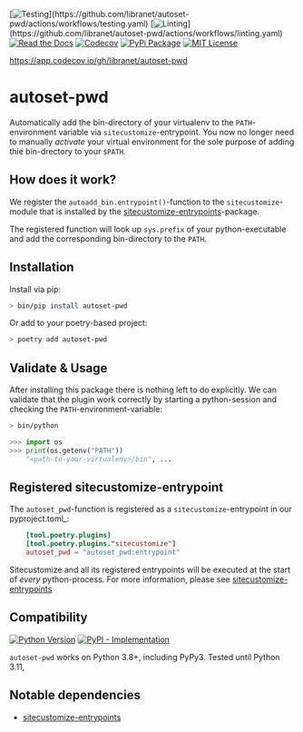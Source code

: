 [![Testing](https://img.shields.io/github/actions/workflow/status/libranet/autoset-pwd/testing.yaml?branch=main&longCache=true&style=flat-square&label=tests&logo=GitHub%20Actions&logoColor=fff")](https://github.com/libranet/autoset-pwd/actions/workflows/testing.yaml)
[![Linting](https://img.shields.io/github/actions/workflow/status/libranet/autoset-pwd/linting.yaml?branch=main&longCache=true&style=flat-square&label=linting&logo=GitHub%20Actions&logoColor=fff")](https://github.com/libranet/autoset-pwd/actions/workflows/linting.yaml)
[![Read the Docs](https://readthedocs.org/projects/autoset-pwd/badge/?version=latest)](https://autoset-pwd.readthedocs.io/en/latest/)
[![Codecov](https://codecov.io/gh/libranet/autoset-pwd/branch/main/graph/badge.svg?token=AFP6UMXEN5)](https://codecov.io/gh/libranet/autoset-pwd)
[![PyPi Package](https://img.shields.io/pypi/v/autoset-pwd?color=%2334D058&label=pypi%20package)](https://pypi.org/project/autoset-pwd/)
[![MIT License](https://img.shields.io/badge/license-MIT-blue.svg)](https://github.com/libranet/autoset-pwd/blob/main/docs/license.md)



https://app.codecov.io/gh/libranet/autoset-pwd
# autoset-pwd

Automatically add the bin-directory of your virtualenv to the ``PATH``-environment variable
via ``sitecustomize``-entrypoint. You now no  longer need to manually *activate* your
virtual environment for the sole purpose of adding thie bin-drectory to your ``$PATH``.

## How does it work?

We register the ``autoadd_bin.entrypoint()``-function to the ``sitecustomize``-module that is installed by the
[sitecustomize-entrypoints](http://pypi.python.org/pypi/sitecustomize-entrypoints)-package.

The registered function will look up ``sys.prefix`` of your python-executable and
add the corresponding bin-directory to the ``PATH``.


## Installation

Install via pip:

```bash
> bin/pip install autoset-pwd
```

Or add to your poetry-based project:

```bash
> poetry add autoset-pwd
```


## Validate & Usage
After installing this package there is nothing left to do explicitly.
We can validate that the plugin work correctly by starting a python-session and checking the ``PATH``-environment-variable:

```bash
> bin/python
```

```python
>>> import os
>>> print(os.getenv("PATH"))
    "<path-to-your-virtualenv>/bin", ...
```


## Registered sitecustomize-entrypoint

The ``autoset_pwd``-function is registered as a ``sitecustomize``-entrypoint in our pyproject.toml_:

``` toml
    [tool.poetry.plugins]
    [tool.poetry.plugins."sitecustomize"]
    autoset_pwd = "autoset_pwd:entrypoint"
```

Sitecustomize and all its registered entrypoints will be executed at the start of *every* python-process.
For more information, please see [sitecustomize-entrypoints](http://pypi.python.org/pypi/sitecustomize-entrypoints)


## Compatibility

 [![Python Version](https://img.shields.io/pypi/pyversions/autoset-pwd?:alt:PyPI-PythonVersion)](https://pypi.org/project/autoset-pwd/)
 [![PyPI - Implementation](https://img.shields.io/pypi/implementation/autoset-pwd?:alt:PyPI-Implementation)](https://pypi.org/project/autoset-pwd/)

``autoset-pwd``  works on Python 3.8+, including PyPy3. Tested until Python 3.11,


## Notable dependencies

- [sitecustomize-entrypoints](http://pypi.python.org/pypi/sitecustomize-entrypoints)


